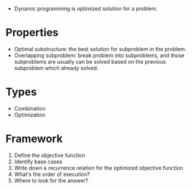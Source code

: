 - Dynamic programming is optimized solution for a problem.
# Properties
- Optimal substructure: the best solution for subproblem in the problem.
- Overlapping subproblem: break problem into subproblems, and those subproblems are usually can be solved based on the previous subproblem which already solved.
# Types
- Combination
- Optimization
# Framework
1. Define the objective function
2. Identify base cases
3. Write down a recurrence relation for the optimized objective function
4. What's the order of execution?
5. Where to look for the answer?
